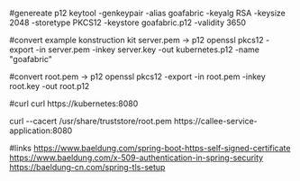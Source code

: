 #genereate p12
keytool -genkeypair -alias goafabric -keyalg RSA -keysize 2048 -storetype PKCS12 -keystore goafabric.p12 -validity 3650

#convert example konstruction kit server.pem -> p12
openssl pkcs12 -export -in server.pem -inkey server.key -out kubernetes.p12 -name "goafabric"
                                                     
#convert root.pem -> p12
openssl pkcs12 -export -in root.pem -inkey root.key -out root.p12 

#curl
curl https://kubernetes:8080

curl --cacert /usr/share/truststore/root.pem https://callee-service-application:8080

#links
https://www.baeldung.com/spring-boot-https-self-signed-certificate
https://www.baeldung.com/x-509-authentication-in-spring-security
https://baeldung-cn.com/spring-tls-setup
